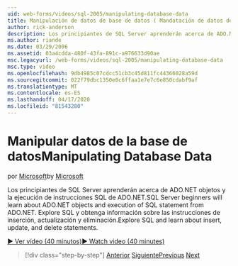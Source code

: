 ```yaml
---
uid: web-forms/videos/sql-2005/manipulating-database-data
title: Manipulación de datos de base de datos ( Mandatación de datos de base de Microsoft Docs
author: rick-anderson
description: Los principiantes de SQL Server aprenderán acerca de ADO.NET objetos y la ejecución de instrucciones SQL de ADO.NET. Explore SQL y aprenda sobre insertar, actualizar y eliminar sta...
ms.author: riande
ms.date: 03/29/2006
ms.assetid: 03a4cdda-480f-43fa-891c-a976633d90ae
msc.legacyurl: /web-forms/videos/sql-2005/manipulating-database-data
msc.type: video
ms.openlocfilehash: 9db4985c07cdcc51cb3c45d811fc44366028a59d
ms.sourcegitcommit: 022f79dbc1350e0c6ffaa1e7e7c6e850cdabf9af
ms.translationtype: MT
ms.contentlocale: es-ES
ms.lasthandoff: 04/17/2020
ms.locfileid: "81543280"
---
```

# <a name="manipulating-database-data"></a><span data-ttu-id="84a49-104">Manipular datos de la base de datos</span><span class="sxs-lookup"><span data-stu-id="84a49-104">Manipulating Database Data</span></span>

<span data-ttu-id="84a49-105">por [Microsoft](https://github.com/microsoft)</span><span class="sxs-lookup"><span data-stu-id="84a49-105">by [Microsoft](https://github.com/microsoft)</span></span>

<span data-ttu-id="84a49-106">Los principiantes de SQL Server aprenderán acerca de ADO.NET objetos y la ejecución de instrucciones SQL de ADO.NET.</span><span class="sxs-lookup"><span data-stu-id="84a49-106">SQL Server beginners will learn about ADO.NET objects and execution of SQL statement from ADO.NET.</span></span> <span data-ttu-id="84a49-107">Explore SQL y obtenga información sobre las instrucciones de inserción, actualización y eliminación.</span><span class="sxs-lookup"><span data-stu-id="84a49-107">Explore SQL and learn about insert, update, and delete statements.</span></span>

[<span data-ttu-id="84a49-108">&#9654; Ver vídeo (40 minutos)</span><span class="sxs-lookup"><span data-stu-id="84a49-108">&#9654; Watch video (40 minutes)</span></span>](https://channel9.msdn.com/Blogs/ASP-NET-Site-Videos/manipulating-database-data)

> [!div class="step-by-step"]
> <span data-ttu-id="84a49-109">[Anterior](designing-relational-database-tables.md)
> [Siguiente](more-structured-query-language.md)</span><span class="sxs-lookup"><span data-stu-id="84a49-109">[Previous](designing-relational-database-tables.md)
[Next](more-structured-query-language.md)</span></span>
